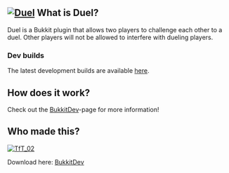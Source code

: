[![Duel][Banner]][GitHub]
What is Duel?
----------------

Duel is a Bukkit plugin that allows two players to challenge each other to a duel.
Other players will not be allowed to interfere with dueling players.

### Dev builds
The latest development builds are available [here](http://jenkins.genesis-mc.com/view/TfT_02/job/Duel/).

How does it work?
----------------

Check out the [BukkitDev]-page for more information!


Who made this?
----------------   
[![TfT_02](http://www.gravatar.com/avatar/b8914f9970e1f6ffd5281ce4770e20a7.png)](http://dev.bukkit.org/profiles/TfT_02/) 

Download here: [BukkitDev]

[Banner]: https://dl.dropbox.com/u/29178507/Dev/Duel/title-banner.png
[BukkitDev]: http://dev.bukkit.org/server-mods/duel/
[GitHub]: https://github.com/TfT-02/Duel
